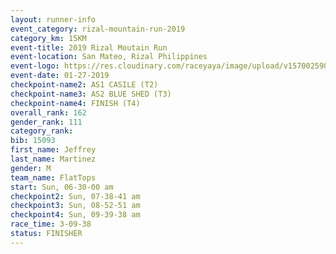 ```yaml
---
layout: runner-info 
event_category: rizal-mountain-run-2019 
category_km: 15KM 
event-title: 2019 Rizal Moutain Run 
event-location: San Mateo, Rizal Philippines 
event-logo: https://res.cloudinary.com/raceyaya/image/upload/v1570025909/logo/rizal-mountain_gkfete.jpg 
event-date: 01-27-2019 
checkpoint-name2: AS1 CASILE (T2) 
checkpoint-name3: AS2 BLUE SHED (T3) 
checkpoint-name4: FINISH (T4) 
overall_rank: 162
gender_rank: 111
category_rank: 
bib: 15093
first_name: Jeffrey
last_name: Martinez
gender: M
team_name: FlatTops
start: Sun, 06-30-00 am
checkpoint2: Sun, 07-38-41 am
checkpoint3: Sun, 08-52-51 am
checkpoint4: Sun, 09-39-38 am
race_time: 3-09-38
status: FINISHER
---
```

